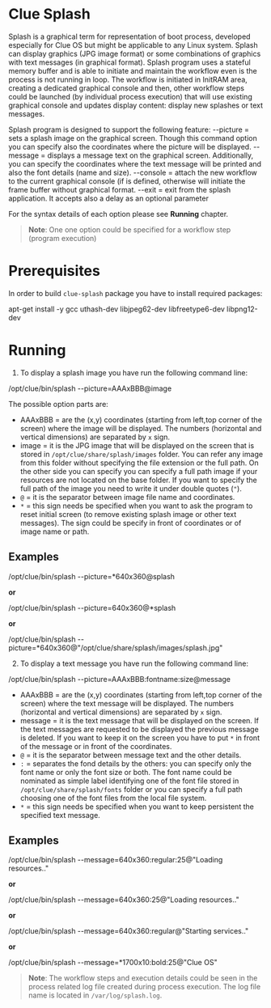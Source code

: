 # Clue Splash

Splash is a graphical term for representation of boot process, developed especially for Clue OS but
might be applicable to any Linux system. Splash can display graphics (JPG image format) or some
combinations of graphics with text messages (in graphical format). Splash program uses a stateful
memory buffer and is able to initiate and maintain the workflow even is the process is not running
in loop. The workflow is initiated in InitRAM area, creating a dedicated graphical console and then,
other workflow steps could be launched (by individual process execution) that will use existing
graphical console and updates display content: display new splashes or text messages.

Splash program is designed to support the following feature:
	--picture = sets a splash image on the graphical screen. Though this command option you can specify
				also the coordinates where the picture will be displayed.
	--message = displays a message text on the graphical screen. Additionally, you can specify the
				coordinates where the text message will be printed and also the font details (name and size).
	--console = attach the new workflow to the current graphical console (if is defined, otherwise will
				initiate the frame buffer without graphical format.
	--exit = exit from the splash application. It accepts also a delay as an optional parameter

For the syntax details of each option please see **Running** chapter.

> **Note**: One one option could be specified for a workflow step (program execution)

# Prerequisites
In order to build `clue-splash` package you have to install required packages:

  apt-get install -y gcc uthash-dev libjpeg62-dev libfreetype6-dev libpng12-dev

# Running

1. To display a splash image you have run the following command line:

  /opt/clue/bin/splash --picture=AAAxBBB@image

The possible option parts are:
- AAAxBBB = are the (x,y) coordinates (starting from left,top corner of the screen) where the image will be displayed.
			The numbers (horizontal and vertical dimensions) are separated by `x` sign.
- image   = it is the JPG image that will be displayed on the screen that is stored in `/opt/clue/share/splash/images`
			folder. You can refer any image from this folder without specifying the file extension or the full path.
			On the other side you can specify you can specify a full path image if your resources are not located on
			the base folder. If you want to specify the full path of the image you need to write it under double
			quotes (`"`).
- `@`        = it is the separator between image file name and coordinates.
- `*`        = this sign needs be specified when you want to ask the program to reset initial screen (to remove existing
			splash image or other text messages). The sign could be specify in front of coordinates or of image name or path.

## Examples

  /opt/clue/bin/splash --picture=*640x360@splash

__or__

  /opt/clue/bin/splash --picture=640x360@*splash

__or__

/opt/clue/bin/splash --picture=*640x360@"/opt/clue/share/splash/images/splash.jpg"


2. To display a text message you have run the following command line:

  /opt/clue/bin/splash --picture=AAAxBBB:fontname:size@message

- AAAxBBB = are the (x,y) coordinates (starting from left,top corner of the screen) where the text message will be
			displayed. The numbers (horizontal and vertical dimensions) are separated by `x` sign.
- message  = it is the text message that will be displayed on the screen. If the text messages are requested to be
			displayed the previous message is deleted. If you want to keep it on the screen you have to put `*` in
			front of the message or in front of the coordinates.
- `@`        = it is the separator between message text and the other details.
- `:`        = separates the fond details by the others: you can specify only the font name or only the font size or
			both. The font name could be nominated as simple label identifying one of the font file stored in
			`/opt/clue/share/splash/fonts` folder or you can specify a full path choosing one of the font files
			from the local file system.
- `*`        = this sign needs be specified when you want to keep persistent the specified text message.

## Examples

  /opt/clue/bin/splash --message=640x360:regular:25@"Loading resources.."

__or__

  /opt/clue/bin/splash --message=640x360:25@"Loading resources.."

__or__

  /opt/clue/bin/splash --message=640x360:regular@"Starting services.."

__or__

  /opt/clue/bin/splash --message=*1700x10:bold:25@"Clue OS"


> **Note**: The workflow steps and execution details could be seen in the process related log file created during
process execution. The log file name is located in `/var/log/splash.log`.